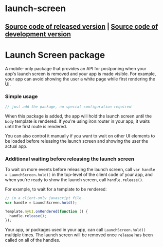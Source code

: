 # launch-screen
[Source code of released version](https://github.com/meteor/meteor/tree/master/packages/launch-screen) | [Source code of development version](https://github.com/meteor/meteor/tree/master/packages/launch-screen)
---

Launch Screen package
===

A mobile-only package that provides an API for postponing when your
app's launch screen is removed and your app is made visible. For
example, your app can avoid showing the user a white page while first
rendering the UI.

### Simple usage

```js
// just add the package, no special configuration required
```

When this package is added, the app will hold the launch screen until
the `body` template is rendered. If you're using iron:router in your
app, it waits until the first route is rendered.

You can also control it manually if you want to wait on other UI
elements to be loaded before releasing the launch screen and showing
the user the actual app.

### Additional waiting before releasing the launch screen

To wait on more events before releasing the launch screen, call `var handle =
LaunchScreen.hold()` in the top-level of the client code of your app, and when
you're ready to show the launch screen, call `handle.release()`.

For example, to wait for a template to be rendered:

```javascript
// in a client-only javascript file
var handle = LaunchScreen.hold();

Template.myUI.onRendered(function () {
  handle.release();
});
```

Your app, or packages used in your app, can call `LaunchScreen.hold()`
multiple times. The launch screen will be removed once `release` has been
called on all of the handles.
